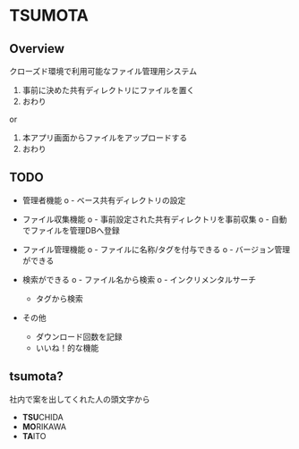 TSUMOTA
========

Overview
---------

クローズド環境で利用可能なファイル管理用システム

1. 事前に決めた共有ディレクトリにファイルを置く
2. おわり

or

1. 本アプリ画面からファイルをアップロードする
2. おわり


TODO
-----

- 管理者機能
o  - ベース共有ディレクトリの設定

- ファイル収集機能
o  - 事前設定された共有ディレクトリを事前収集
o  - 自動でファイルを管理DBへ登録

- ファイル管理機能
o  - ファイルに名称/タグを付与できる
o  - バージョン管理ができる

- 検索ができる
o  - ファイル名から検索
o  - インクリメンタルサーチ
  - タグから検索

- その他
  - ダウンロード回数を記録
  - いいね！的な機能



tsumota?
----------

社内で案を出してくれた人の頭文字から

* **TSU**CHIDA
* **MO**RIKAWA
* **TA**ITO

